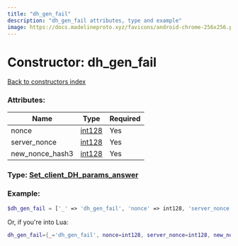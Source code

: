 ```yaml
---
title: "dh_gen_fail"
description: "dh_gen_fail attributes, type and example"
image: https://docs.madelineproto.xyz/favicons/android-chrome-256x256.png
---
```

# Constructor: dh\_gen\_fail  
[Back to constructors index](index.md)



### Attributes:

| Name     |    Type       | Required |
|----------|---------------|----------|
|nonce|[int128](../types/int128.md) | Yes|
|server\_nonce|[int128](../types/int128.md) | Yes|
|new\_nonce\_hash3|[int128](../types/int128.md) | Yes|



### Type: [Set\_client\_DH\_params\_answer](../types/Set_client_DH_params_answer.md)


### Example:

```php
$dh_gen_fail = ['_' => 'dh_gen_fail', 'nonce' => int128, 'server_nonce' => int128, 'new_nonce_hash3' => int128];
```  


Or, if you're into Lua:

```lua
dh_gen_fail={_='dh_gen_fail', nonce=int128, server_nonce=int128, new_nonce_hash3=int128}

```


